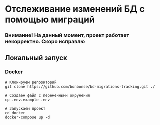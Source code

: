 # Отслеживание изменений БД с помощью миграций

### Внимание! На данный момент, проект работает некорректно. Скоро исправлю

## Локальный запуск

### Docker
```shell
# Клонируем репозиторий
git clone https://github.com/bonbonse/bd-migrations-tracking.git ./

# Создаем файл с переменными окружения
cp .env.example .env

# Запускаем проект 
cd docker
docker-compose up -d
```

